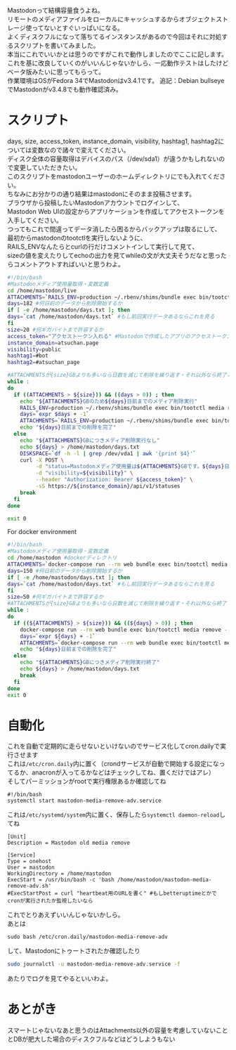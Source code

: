 Mastodonって結構容量食うよね。  
リモートのメディアファイルをローカルにキャッシュするからオブジェクトストレージ使ってないとすぐいっぱいになる。  
よくディスクフルになって落ちてるインスタンスがあるので今回はそれに対処するスクリプトを書いてみました。  
本当にこれでいいかとは思うのですがこれで動作しましたのでここに記します。  
これを基に改良していくのがいいんじゃないかしら、一応動作テストはしたけどベータ版みたいに思ってもらって。  
作業環境はOSがFedora 34でMastodonはv3.4.1です。
追記：Debian bullseyeでMastodonがv3.4.8でも動作確認済み。

# スクリプト
days, size, access_token, instance_domain, visibility, hashtag1, hashtag2については変数なので諸々で変えてください。  
ディスク全体の容量取得はデバイスのパス（/dev/sda1）が違うかもしれないので変更していただきたい。  
このスクリプトをmastodonユーザーのホームディレクトリにでも入れてください。  
ちなみにお分かりの通り結果はmastodonにそのまま投稿させます。  
ブラウザから投稿したいMastodonアカウントでログインして、  
Mastodon Web UIの設定からアプリケーションを作成してアクセストークンを入手してください。  
つってもこれで間違ってデータ消したら困るからバックアップは取るにして、  
最初からmastodonのtootctlを実行しないように、  
RAILS_ENVなんたらとcurlの行だけコメントインして実行して見て、  
sizeの値を変えたりしてechoの出力を見てwhileの文が大丈夫そうだなと思ったらコメントアウトすればいいと思うわよ。  

```bash:mastodon-media-remove-adv.sh
#!/bin/bash
#Mastodonメディア使用量取得・変数定義
cd /home/mastodon/live
ATTACHMENTS=`RAILS_ENV=production ~/.rbenv/shims/bundle exec bin/tootctl media usage | grep Attachments | awk '{print $2}' | awk '{printf("%d\n",$1)}'`
days=182 #何日前のデータから削除開始するか
if [ -e /home/mastodon/days.txt ]; then
days=`cat /home/mastodon/days.txt` #もし前回実行データあるならこれを見る
fi
size=20 #何ギガバイトまで許容するか
access_token="アクセストークン入れる" #Mastodonで作成したアプリのアクセストークン
instance_domain=atsuchan.page
visibility=public
hashtag1=#bot
hashtag2=#atsuchan_page

#ATTACHMENTSが{size}GBよりも多いなら日数を減じて削除を繰り返す・それ以外なら終了しMastodonに報告する
while :
do
  if ((ATTACHMENTS > ${size})) && ((days > 0)) ; then
    echo "${ATTACHMENTS}GBのため${days}日前までのメディア削除実行"
    RAILS_ENV=production ~/.rbenv/shims/bundle exec bin/tootctl media remove --days=${days};RAILS_ENV=production ~/.rbenv/shims/bundle exec bin/tootctl preview_cards remove --days=${days}
    days=`expr $days + -1`
    ATTACHMENTS=`RAILS_ENV=production ~/.rbenv/shims/bundle exec bin/tootctl media usage | grep Attachments | awk '{print $2}' | awk '{printf("%d\n",$1)}'`
    echo "${days}日前までの削除を完了"
  else
    echo "${ATTACHMENTS}GBにつきメディア削除実行なし"
    echo ${days} > /home/mastodon/days.txt
    DISKSPACE=`df -h -l | grep /dev/vda1 | awk '{print $4}'`
    curl -X POST \
         -d "status=Mastodonメディア使用量は${ATTACHMENTS}GBです。${days}日間までのリモートメディアファイルを保持しています。ディスク全体の空き容量は${DISKSPACE}Bです。 ${hashtag1} ${hashtag2}" \
         -d "visibility=${visibility}" \
         --header "Authorization: Bearer ${access_token}" \
         -sS https://${instance_domain}/api/v1/statuses
    break
  fi
done

exit 0
```

For docker environment
```bash:mastodon-media-remove-adv.sh
#!/bin/bash
#Mastodonメディア使用量取得・変数定義
cd /home/mastodon #dockerディレクトリ
ATTACHMENTS=`docker-compose run --rm web bundle exec bin/tootctl media usage | grep Attachments | awk '{print $2}' | awk '{printf("%d\n",$1)}'`
days=150 #何日前のデータから削除開始するか
if [ -e /home/mastodon/days.txt ]; then
days=`cat /home/mastodon/days.txt` #もし前回実行データあるならこれを見る
fi
size=50 #何ギガバイトまで許容するか
#ATTACHMENTSが{size}GBよりも多いなら日数を減じて削除を繰り返す・それ以外なら終了
while :
do
  if ((${ATTACHMENTS} > ${size})) && ((${days} > 0)) ; then
    docker-compose run --rm web bundle exec bin/tootctl media remove --days=${days};docker-compose run --rm web bundle exec bin/tootctl preview_cards remove --days=${days}
    days=`expr ${days} + -1`
    ATTACHMENTS=`docker-compose run --rm web bundle exec bin/tootctl media usage | grep Attachments | awk '{print $2}' | awk '{printf("%d\n",$1)}'`
    echo "${days}日前までの削除を完了"
  else
    echo "${ATTACHMENTS}GBにつきメディア削除実行終了"
    echo ${days} > /home/mastodon/days.txt
    break
  fi
done
exit 0
```


# 自動化
これを自動で定期的に走らせないといけないのでサービス化してcron.dailyで実行させます  
これは`/etc/cron.daily`内に置く（crondサービスが自動で開始する設定になってるか、anacronが入ってるかなどはチェックしてね、置くだけではアレ）  
そしてパーミッションがrootで実行権限あるか確認してね  

```bash:mastodon-media-remove-adv
#!/bin/bash
systemctl start mastodon-media-remove-adv.service
```

これは`/etc/systemd/system`内に置く、保存したら`systemctl daemon-reload`してね  

```systemd:mastodon-media-remove-adv.service
[Unit]
Description = Mastodon old media remove

[Service]
Type = onehost
User = mastodon
WorkingDirectory = /home/mastodon
ExecStart = /usr/bin/bash -c 'bash /home/mastodon/mastodon-media-remove-adv.sh'
#ExecStartPost = curl "heartbeat用のURLを書く" #もしbetteruptimeとかでcronが実行されたか監視したいなら
```

これでとりあえずいいんじゃないかしら。  
あとは  

```
sudo bash /etc/cron.daily/mastodon-media-remove-adv
```
して、Mastodonにトゥートされたか確認したり  

```bash
sudo journalctl -u mastodon-media-remove-adv.service -f
```
あたりでログを見てやるといいわよ。  

# あとがき
スマートじゃないなあと思うのはAttachments以外の容量を考慮していないこととDBが肥大した場合のディスクフルなどはどうしようもない  
